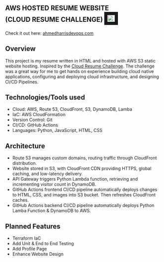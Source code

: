 ## **AWS HOSTED RESUME WEBSITE <br> (CLOUD RESUME CHALLENGE)** <samp><img src="frontend/images/cloud1.ico" width="24" height="22" border="10"/></samp>


Check it out here: [ahmedharrisdevops.com](https://ahmedharrisdevops.com) 


## **Overview**
This project is my resume written in HTML and hosted with AWS S3 static website hosting. Inspired by the [Cloud Resume Challenge](https://cloudresumechallenge.dev/docs/the-challenge/aws/). The challenge was a great way for me to get hands on experience building cloud native applications,  configuring and deploying cloud infrastructure, and designing CI/CD Pipelines.



## **Technologies/Tools used**
* Cloud: AWS, Route 53, CloudFront, S3, DynamoDB, Lamba 
* IaC: AWS CloudFormation
* Version Control: Git
* CI/CD: GitHub Actions
* Languages: Python, JavaScript, HTML, CSS 



## **Architecture** 
* Route 53 manages custom domains, routing traffic through CloudFront distribution.
* Website stored in S3, with CloudFront CDN providing HTTPS, global caching, and low-latency delivery.
* API Gateway triggers Python Lambda function, retrieving and incrementing visitor count in DynamoDB.
* GitHub Actions frontend CI/CD pipeline automatically deploys changes to HTML, CSS, and images into S3 bucket. Then refreshes CloudFront caches.
* GitHub Actions backend CI/CD pipeline automatically deploys Python Lamba Function & DynamoDB to AWS.



## **Planned Features**
* Terraform IaC
* Add Unit & End to End Testing 
* Add Profile Page
* Enhance Website Design

